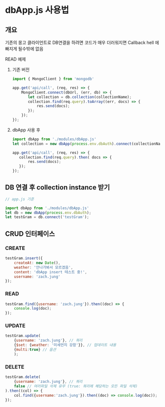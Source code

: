 # dbApp.js 사용법

## 개요

기존의 몽고 클라이언트로 DB연결을 하려면 코드가 매우 더러워지면 Callback hell 에 빠지게 될수밖에 없음

 
READ 예제

1. 기존 버전

    ```javascript
    import { MongoClient } from 'mongodb'
    
    app.get('api/call', (req, res) => {
        MongoClient.connect(dbUrl, (err, db) => {
           let collection = db.collection(collectionName);
           collection.find(req.query).toArray((err, docs) => {
               res.send(docs);
           });
        });
    });
    ```

2. dbApp 사용 후 

    ```javascript
    import dbApp from './modules/dbApp.js'
    let collection = new dbApp(process.env.dbAuth).connect(collectionName);
    
    app.get('api/call', (req, res) => {
       collection.find(req.query).then( docs => {
           res.send(docs);
       });
    });
    ```


## DB 연결 후 collection instance 받기

```javascript
// app.js 기준

import dbApp from './modules/dbApp.js'
let db = new dbApp(process.env.dbAuth);
let testGram = db.connect('testGram');

```

## CRUD 인터페이스

### CREATE

```javascript
testGram.insert({
    createAt: new Date(),
    weather: '안나가봐서 모르겠음',
    content: 'dbApp insert 테스트 중!',
    username: 'zach.jung'
});
```

### READ

```javascript
testGram.find({username: 'zach.jung'}).then((doc) => {
    console.log(doc);
});
```

### UPDATE

```javascript
testGram.update(
    {username: 'zach.jung'}, // 쿼리
    {$set: {weather: '미세먼지 강함'}}, // 업데이트 내용
    {multi:true} // 옵션 
    );
```

### DELETE

```javascript
testGram.delete(
    {username: 'zach.jung'}, // 쿼리
    false // 여러파일 삭제 유무 (true: 쿼리에 해당하는 모든 파일 삭제)
).then((col) => {
    col.find({username:'zach.jung'}).then((doc) => console.log(doc));
});
```